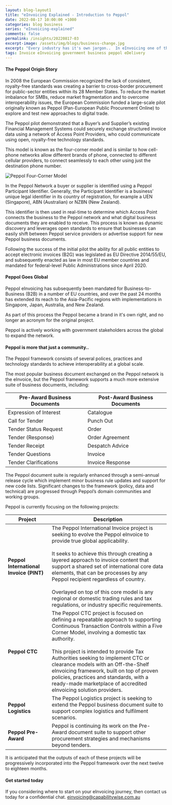 ```yaml
---
layout: blog-layout1
title: "eInvoicing Explained - Introduction to Peppol"
date: 2022-08-17 10:00:00 +1000
categories: blog business
series: "eInvoicing-explained"
comments: false
permalink: /insights/20220817-03
excerpt-image: /assets/img/blogs/business-change.jpg
excerpt: "Every industry has it's own jargon..  In eInvoicing one of the frequently used terms is Peppol.  So what is 'Peppol' and 'The Peppol Network', and how can it help my business?"
tags: Invoice eInvoicing government business peppol eDelivery
---
```


#### The Peppol Origin Story

In 2008 the European Commission recognized the lack of consistent, royalty-free standards was creating a barrier to cross-border procurement for public-sector entities within its 28 Member States.  To reduce the market imbalance for SMBs, reduce market fragmentation and to overcome interoperability issues, the European Commission funded a large-scale pilot originally known as Peppol (Pan-European Public Procurement Online) to explore and test new approaches to digital trade. 
 
The Peppol pilot demonstrated that a Buyer’s and Supplier’s existing Financial Management Systems could securely exchange structured invoice data using a network of Access Point Providers, who could communicate using open, royalty-free technology standards.  

This model is known as the four-corner model and is similar to how cell-phone networks allow different brands of phone, connected to different cellular providers, to connect seamlessly to each other using just the destination phone number. 

<img class="img-rounded img-responsive img-raised mb-5" alt="Peppol Four-Corner Model" src="../assets/img/blogs/four-corner-diagram.png">

 
In the Peppol Network a buyer or supplier is identified using a Peppol Participant Identifier.  Generally, the Participant Identifier is a business’ unique legal identifier in its country of registration, for example a UEN (Singapore), ABN (Australian) or NZBN (New Zealand).  

This identifier is then used in real-time to determine which Access Point connects the business to the Peppol network and what digital business documents they are enabled to receive.  This process is known as dynamic discovery and leverages open standards to ensure that businesses can easily shift between Peppol service providers or advertise support for new Peppol business documents.

Following the success of the initial pilot the ability for all public entities to accept electronic invoices (B2G) was legislated as EU Directive 2014/55/EU, and subsequently enacted as law in most EU member countries and mandated for federal-level Public Administrations since April 2020. 

#### Peppol Goes Global

Peppol eInvoicing has subsequently been mandated for Business-to-Business (B2B) in a number of EU countries, and over the past 24 months has extended its reach to the Asia-Pacific regions with implementations in Singapore, Japan, Australia, and New Zealand.  

As part of this process the Peppol became a brand in it's own right, and no longer an acronym for the original project.

Peppol is actively working with government stakeholders across the global to expand the network.

#### Peppol is more that just a community..

The Peppol framework consists of several polices, practices and technology standards to achieve interoperability at a global scale.  

The most popular business document exchanged on the Peppol network is the eInvoice, but the Peppol framework supports a much more extensive suite of business documents, including:
<table class="table">
<thead>
<tr><th>Pre-Award Business Documents</th><th>Post-Award Business Documents</th></tr>
</thead>
<tbody>
<tr><td>Expression of Interest</td><td>Catalogue</td></tr>
<tr><td>Call for Tender</td><td>Punch Out</td></tr>
<tr><td>Tender Status Request</td><td>Order</td></tr>
<tr><td>Tender (Response)</td><td>Order Agreement</td></tr>
<tr><td>Tender Receipt</td><td>Despatch Advice</td></tr>
<tr><td>Tender Questions</td><td>Invoice</td></tr>
<tr><td>Tender Clarifications</td><td>Invoice Response</td></tr>
</tbody>
</table>

The Peppol document suite is regularly enhanced through a semi-annual release cycle which implement minor business rule updates and support for new code lists.  Significant changes to the framework (policy, data and technical) are progressed through Peppol’s domain communities and working groups.

Peppol is currently focusing on the following projects:

<table class="table">
<thead>
<tr><th>Project</th><th>Description</th></tr>
</thead>
<tbody>
<tr><td><strong>Peppol International Invoice (PINT)</strong></td>
<td>The Peppol International Invoice project is seeking to evolve the Peppol eInvoice to provide true global applicability.<br/><br/>It seeks to achieve this through creating a layered approach to invoice content that support a shared set of international core data elements, that can be processes by any Peppol recipient regardless of country. <br/><br/>
Overlayed on top of this core model is any regional or domestic trading rules and tax regulations, or industry specific requirements.</td></tr>
<tr><td><strong>Peppol CTC</strong></td>
<td>The Peppol CTC project is focused on defining a repeatable approach to supporting Continuous Transaction Controls within a Five Corner Model, involving a domestic tax authority.<br/><br/>
This project is intended to provide Tax Authorities seeking to implement CTC or clearance models with an Off-the-Shelf eInvoicing framework, built on top of proven policies, practices and standards, with a ready-made marketplace of accredited eInvoicing solution providers.</td>
</tr>
<tr><td><strong>Peppol Logistics</strong></td><td>The Peppol Logistics project is seeking to extend the Peppol business document suite to support complex logistics and fulfilment scenarios.</td></tr>
<tr><td><strong>Peppol Pre-Award</strong></td><td>Peppol is continuing its work on the Pre-Award document suite to support other procurement strategies and mechanisms beyond tenders.</td></tr>
</tbody>
</table>


It is anticipated that the outputs of each of these projects will be progressively incorporated into the Peppol framework over the next twelve to eighteen months.


#### Get started today

If you considering where to start on your eInvoicing journey, then contact us today for a confidential chat.  [einvoicing@capabilitywise.com.au](mailto:einvoicing@capabilitywise.com.au)
